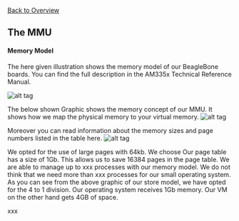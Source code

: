 [Back to Overview](https://github.com/BRO-FHV/docs/blob/master/README.md)
## <a name="MMU"></a>The MMU
#### <a name="MMU_Mem"></a> Memory Model
The here given illustration shows the memory model of our BeagleBone boards.
You can find the full description in the AM335x Technical Reference Manual.

![alt tag](https://raw.github.com/BRO-FHV/docs/master/images/memoryMap.png)

The below shown Graphic shows the memory concept of our MMU. It shows how we map the physical memory to your virtual memory.
![alt tag](https://raw.github.com/BRO-FHV/docs/master/images/memoryModel.png)


Moreover you can read information about the memory sizes and page numbers listed in the table here.
![alt tag](https://raw.github.com/BRO-FHV/docs/master/images/memoryTable.png)

We opted for the use of large pages with 64kb. We choose 
Our page table has a size of 1Gb. This allows us to save 16384 pages in the page table. 
We are able to manage up to xxx processes with our memory model. We do not think that we need more than xxx processes for our small operating system.  
As you can see from the above graphic of our store model, we have opted for the 4 to 1 division. Our operating system receives 1Gb memory. Our VM on the other hand gets 4GB of space.

xxx

